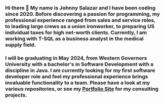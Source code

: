 ### Hi there 👋 My name is Johnny Salazar and I have been coding since 2020. Before discovering a passion for programming, my professional experience ranged from sales and service roles, to leading large crews as a union ironworker, to preparing US individual taxes for high net-worth clients. Currently, I am working with T-SQL as a business analyst in the medical supply field.

### I will be graduating in May 2024, from Western Governors University with a bachelor's in Software Development with a discipline in Java. I am currently looking for my first software developer role and feel my professional experience brings invaluable functionality to a team. Please have a look at my various repositories, or see my [Portfolio Site](https://jsal.dev) for my consulting projects.

<!--
**icodeunot/icodeunot** is a ✨ _special_ ✨ repository because its `README.md` (this file) appears on your GitHub profile.

Here are some ideas to get you started:

- 🔭 I’m currently working on ...
- 🌱 I’m currently learning ...
- 👯 I’m looking to collaborate on ...
- 🤔 I’m looking for help with ...
- 💬 Ask me about ...
- 📫 How to reach me: ...
- 😄 Pronouns: ...
- ⚡ Fun fact: ...
-->
